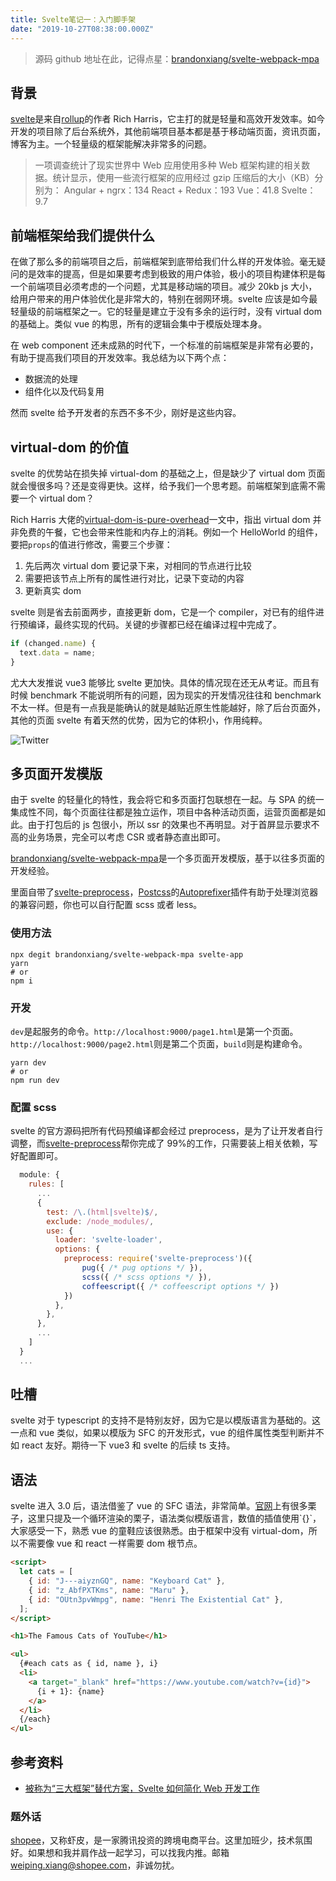```yaml
---
title: Svelte笔记一：入门脚手架
date: "2019-10-27T08:38:00.000Z"
---
```


> 源码 github 地址在此，记得点星：[brandonxiang/svelte-webpack-mpa](https://github.com/brandonxiang/svelte-webpack-mpa)

## 背景

[svelte](https://github.com/sveltejs/svelte)是来自[rollup](https://github.com/rollup/rollup)的作者 Rich Harris，它主打的就是轻量和高效开发效率。如今开发的项目除了后台系统外，其他前端项目基本都是基于移动端页面，资讯页面，博客为主。一个轻量级的框架能解决非常多的问题。

> 一项调查统计了现实世界中 Web 应用使用多种 Web 框架构建的相关数据。统计显示，使用一些流行框架的应用经过 gzip 压缩后的大小（KB）分别为：
> Angular + ngrx：134
> React + Redux：193
> Vue：41.8
> Svelte：9.7

## 前端框架给我们提供什么

在做了那么多的前端项目之后，前端框架到底带给我们什么样的开发体验。毫无疑问的是效率的提高，但是如果要考虑到极致的用户体验，极小的项目构建体积是每一个前端项目必须考虑的一个问题，尤其是移动端的项目。减少 20kb js 大小，给用户带来的用户体验优化是非常大的，特别在弱网环境。svelte 应该是如今最轻量级的前端框架之一。它的轻量是建立于没有多余的运行时，没有 virtual dom 的基础上。类似 vue 的构思，所有的逻辑会集中于模版处理本身。

在 web component 还未成熟的时代下，一个标准的前端框架是非常有必要的，有助于提高我们项目的开发效率。我总结为以下两个点：

- 数据流的处理
- 组件化以及代码复用

然而 svelte 给予开发者的东西不多不少，刚好是这些内容。

## virtual-dom 的价值

svelte 的优势站在损失掉 virtual-dom 的基础之上，但是缺少了 virtual dom 页面就会慢很多吗？还是变得更快。这样，给予我们一个思考题。前端框架到底需不需要一个 virtual dom？

Rich Harris 大佬的[virtual-dom-is-pure-overhead](https://svelte.dev/blog/virtual-dom-is-pure-overhead)一文中，指出 virtual dom 并非免费的午餐，它也会带来性能和内存上的消耗。例如一个 HelloWorld 的组件，要把`props`的值进行修改，需要三个步骤：

1. 先后两次 virtual dom 要记录下来，对相同的节点进行比较
2. 需要把该节点上所有的属性进行对比，记录下变动的内容
3. 更新真实 dom

svelte 则是省去前面两步，直接更新 dom，它是一个 compiler，对已有的组件进行预编译，最终实现的代码。关键的步骤都已经在编译过程中完成了。

```javascript
if (changed.name) {
  text.data = name;
}
```

尤大大发推说 vue3 能够比 svelte 更加快。具体的情况现在还无从考证。而且有时候 benchmark 不能说明所有的问题，因为现实的开发情况往往和 benchmark 不太一样。但是有一点我是能确认的就是越贴近原生性能越好，除了后台页面外，其他的页面 svelte 有着天然的优势，因为它的体积小，作用纯粹。

![Twitter](https://upload-images.jianshu.io/upload_images/685800-e6987694e08a30f2.png?imageMogr2/auto-orient/strip%7CimageView2/2/w/1240)

## 多页面开发模版

由于 svelte 的轻量化的特性，我会将它和多页面打包联想在一起。与 SPA 的统一集成性不同，每个页面往往都是独立运作，项目中各种活动页面，运营页面都是如此。由于打包后的 js 包很小，所以 ssr 的效果也不再明显。对于首屏显示要求不高的业务场景，完全可以考虑 CSR 或者静态直出即可。

[brandonxiang/svelte-webpack-mpa](https://github.com/brandonxiang/svelte-webpack-mpa)是一个多页面开发模版，基于以往多页面的开发经验。

里面自带了[svelte-preprocess](https://github.com/kaisermann/svelte-preprocess)，[Postcss](https://github.com/postcss/postcss)的[Autoprefixer](https://github.com/postcss/autoprefixer)插件有助于处理浏览器的兼容问题，你也可以自行配置 scss 或者 less。

### 使用方法

```shell
npx degit brandonxiang/svelte-webpack-mpa svelte-app
yarn
# or
npm i
```

### 开发

`dev`是起服务的命令。`http://localhost:9000/page1.html`是第一个页面。`http://localhost:9000/page2.html`则是第二个页面，`build`则是构建命令。

```shell
yarn dev
# or
npm run dev
```

### 配置 scss

svelte 的官方源码把所有代码预编译都会经过 preprocess，是为了让开发者自行调整，而[svelte-preprocess](https://github.com/kaisermann/svelte-preprocess)帮你完成了 99%的工作，只需要装上相关依赖，写好配置即可。

```javascript
  module: {
    rules: [
      ...
      {
        test: /\.(html|svelte)$/,
        exclude: /node_modules/,
        use: {
          loader: 'svelte-loader',
          options: {
            preprocess: require('svelte-preprocess')({
                pug({ /* pug options */ }),
                scss({ /* scss options */ }),
                coffeescript({ /* coffeescript options */ })
            })
          },
        },
      },
      ...
    ]
  }
  ...
```

## 吐槽

svelte 对于 typescript 的支持不是特别友好，因为它是以模版语言为基础的。这一点和 vue 类似，如果以模版为 SFC 的开发形式，vue 的组件属性类型判断并不如 react 友好。期待一下 vue3 和 svelte 的后续 ts 支持。

## 语法

svelte 进入 3.0 后，语法借鉴了 vue 的 SFC 语法，非常简单。[官网](<[https://svelte.dev/examples](https://svelte.dev/examples)>)上有很多栗子，这里只提及一个循环渲染的栗子，语法类似模版语言，数值的插值使用`{}`，大家感受一下，熟悉 vue 的童鞋应该很熟悉。由于框架中没有 virtual-dom，所以不需要像 vue 和 react 一样需要 dom 根节点。

```html
<script>
  let cats = [
    { id: "J---aiyznGQ", name: "Keyboard Cat" },
    { id: "z_AbfPXTKms", name: "Maru" },
    { id: "OUtn3pvWmpg", name: "Henri The Existential Cat" },
  ];
</script>

<h1>The Famous Cats of YouTube</h1>

<ul>
  {#each cats as { id, name }, i}
  <li>
    <a target="_blank" href="https://www.youtube.com/watch?v={id}">
      {i + 1}: {name}
    </a>
  </li>
  {/each}
</ul>
```

## 参考资料

- [被称为“三大框架”替代方案，Svelte 如何简化 Web 开发工作](https://mp.weixin.qq.com/s/5Y822yLWy0Kp-OqgyQx7NQ)

### 题外话

[shopee](https://links.jianshu.com/go?to=https%3A%2F%2Fshopee.cn%2F)，又称虾皮，是一家腾讯投资的跨境电商平台。这里加班少，技术氛围好。如果想和我并肩作战一起学习，可以找我内推。邮箱[weiping.xiang@shopee.com](mailto:weiping.xiang@shopee.com)，非诚勿扰。

